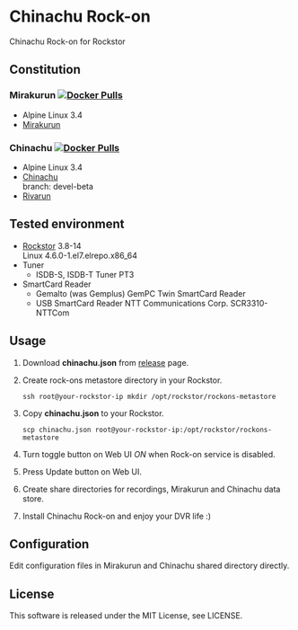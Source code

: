 # Chinachu Rock-on

Chinachu Rock-on for Rockstor

## Constitution
### Mirakurun [![Docker Pulls](https://img.shields.io/docker/pulls/mzyy94/mirakurun-recdvb-pt3.svg?maxAge=2592000&style=flat-square)](https://hub.docker.com/r/mzyy94/mirakurun-recdvb-pt3/)
- Alpine Linux 3.4
- [Mirakurun](https://github.com/kanreisa/Mirakurun)

### Chinachu [![Docker Pulls](https://img.shields.io/docker/pulls/mzyy94/chinachu-beta-mirakurun.svg?maxAge=2592000&style=flat-square)](https://hub.docker.com/r/mzyy94/chinachu-beta-mirakurun/)
- Alpine Linux 3.4
- [Chinachu](https://github.com/kanreisa/Chinachu)  
branch: devel-beta
- [Rivarun](https://github.com/kanreisa/Rivarun)

## Tested environment
+ [Rockstor](http://rockstor.com/) 3.8-14  
Linux 4.6.0-1.el7.elrepo.x86_64
+ Tuner
  - ISDB-S, ISDB-T Tuner PT3
+ SmartCard Reader
  - Gemalto (was Gemplus) GemPC Twin SmartCard Reader
  - USB SmartCard Reader NTT Communications Corp. SCR3310-NTTCom

## Usage
1. Download **chinachu.json** from [release](https://github.com/mzyy94/Chinachu-rockon/releases) page.
2. Create rock-ons metastore directory in your Rockstor.

    `ssh root@your-rockstor-ip mkdir /opt/rockstor/rockons-metastore`

3. Copy **chinachu.json** to your Rockstor.

    `scp chinachu.json root@your-rockstor-ip:/opt/rockstor/rockons-metastore`

4. Turn toggle button on Web UI *ON* when Rock-on service is disabled.
5. Press Update button on Web UI.
6. Create share directories for recordings, Mirakurun and Chinachu data store.
7. Install Chinachu Rock-on and enjoy your DVR life :)

## Configuration
Edit configuration files in Mirakurun and Chinachu shared directory directly.

## License
This software is released under the MIT License, see LICENSE.
